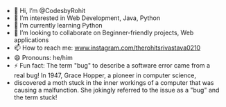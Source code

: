 - 👋 Hi, I’m @CodesbyRohit
- 👀 I’m interested in Web Development, Java, Python
- 🌱 I’m currently learning Python
- 💞️ I’m looking to collaborate on Beginner-friendly projects, Web applications
- 📫 How to reach me: www.instagram.com/therohitsrivastava0210
- 😄 Pronouns: he/him
- ⚡ Fun fact: The term "bug" to describe a software error came from a real bug! In 1947, Grace Hopper, a pioneer in computer science,
- discovered a moth stuck in the inner workings of a computer that was causing a malfunction. She jokingly referred to the issue as a "bug" and the term stuck!

<!---
CodesbyRohit/CodesbyRohit is a ✨ special ✨ repository because its `README.md` (this file) appears on your GitHub profile.
You can click the Preview link to take a look at your changes.
--->

